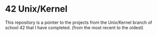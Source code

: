 # 42 Unix/Kernel
This repository is a pointer to the projects from the Unix/Kernel branch of school 42 that I have completed. (from the most recent to the oldest)
